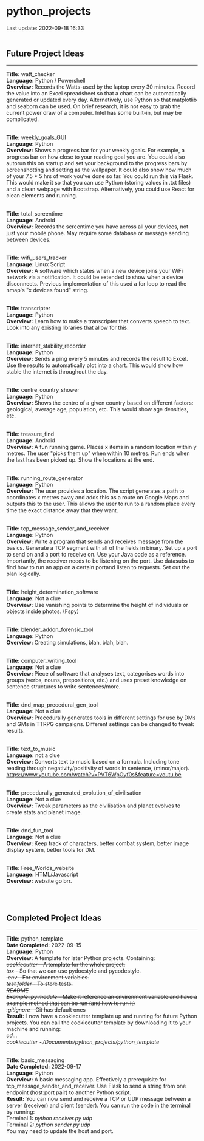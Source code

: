 # python_projects
Last update: 2022-09-18 16:33
<br /><br />
<h2>Future Project Ideas</h2>
<hr>

<strong>Title:</strong> watt_checker<br />
<strong>Language:</strong> Python / Powershell<br />
<strong>Overview:</strong> Records the Watts-used by the laptop every 30 minutes. Record the value into an Excel spreadsheet so that a chart can be automatically generated or updated every day. Alternatively, use Python so that matplotlib and seaborn can be used. On brief research, it is not easy to grab the current power draw of a computer. Intel has some built-in, but may be complicated.<br /><br />

<strong>Title:</strong> weekly_goals_GUI<br />
<strong>Language:</strong> Python<br />
<strong>Overview:</strong> Shows a progress bar for your weekly goals. For example, a progress bar on how close to your reading goal you are. You could also autorun this on startup and set your background to the progress bars by screenshotting and setting as the wallpaper. It could also show how much of your 7.5 * 5 hrs of work you've done so far. You could run this via Flask. This would make it so that you can use Python (storing values in .txt files) and a clean webpage with Bootstrap. Alternatively, you could use React for clean elements and running.<br /><br />

<strong>Title:</strong> total_screentime<br />
<strong>Language:</strong> Android<br />
<strong>Overview:</strong> Records the screentime you have across all your devices, not just your mobile phone. May require some database or message sending between devices.<br /><br />

<strong>Title:</strong> wifi_users_tracker<br />
<strong>Language:</strong> Linux Script<br />
<strong>Overview:</strong> A software which states when a new device joins your WiFi network via a notification. It could be extended to show when a device disconnects. Previous implementation of this used a for loop to read the nmap's "x devices found" string.<br /><br />

<strong>Title:</strong> transcripter<br />
<strong>Language:</strong> Python<br />
<strong>Overview:</strong> Learn how to make a transcripter that converts speech to text. Look into any existing libraries that allow for this.<br /><br />

<strong>Title:</strong> internet_stability_recorder<br />
<strong>Language:</strong> Python<br />
<strong>Overview:</strong> Sends a ping every 5 minutes and records the result to Excel. Use the results to automatically plot into a chart. This would show how stable the internet is throughout the day.<br /><br />

<strong>Title:</strong> centre_country_shower<br />
<strong>Language:</strong> Python<br />
<strong>Overview:</strong> Shows the centre of a given country based on different factors: geological, average age, population, etc. This would show age densities, etc.<br /><br />

<strong>Title:</strong> treasure_find<br />
<strong>Language:</strong> Android<br />
<strong>Overview:</strong> A fun running game. Places x items in a random location within y metres. The user "picks them up" when within 10 metres. Run ends when the last has been picked up. Show the locations at the end.<br /><br />

<strong>Title:</strong> running_route_generator<br />
<strong>Language:</strong> Python<br />
<strong>Overview:</strong> The user provides a location. The script generates a path to coordinates x metres away and adds this as a route on Google Maps and outputs this to the user. This allows the user to run to a random place every time the exact distance away that they want.<br /><br />

<strong>Title:</strong> tcp_message_sender_and_receiver<br />
<strong>Language:</strong> Python<br />
<strong>Overview:</strong> Write a program that sends and receives message from the basics. Generate a TCP segment with all of the fields in binary. Set up a port to send on and a port to receive on. Use your Java code as a reference. Importantly, the receiver needs to be listening on the port. Use datasubs to find how to run an app on a certain portand listen to requests. Set out the plan logically.<br /><br />

<strong>Title:</strong> height_determination_software<br />
<strong>Language:</strong> Not a clue<br />
<strong>Overview:</strong> Use vanishing points to determine the height of individuals or objects inside photos. (Fspy)<br /><br />

<strong>Title:</strong> blender_addon_forensic_tool<br />
<strong>Language:</strong> Python <br />
<strong>Overview:</strong> Creating simulations, blah, blah, blah.<br /><br />

<strong>Title:</strong> computer_writing_tool<br />
<strong>Language:</strong> Not a clue<br />
<strong>Overview:</strong> Piece of software that analyses text, categorises words into groups (verbs, nouns, prepositions, etc.) and uses preset knowledge on sentence structures to write sentences/more.<br /><br />

<strong>Title:</strong> dnd_map_precedural_gen_tool<br />
<strong>Language:</strong> Not a clue <br />
<strong>Overview:</strong> Precedurally generates tools in different settings for use by DMs and GMs in TTRPG campaigns. Different settings can be changed to tweak results. <br /><br />

<strong>Title:</strong> text_to_music <br />
<strong>Language:</strong> not a clue <br />
<strong>Overview:</strong> Converts text to music based on a formula. Including tone reading through negativity/positivity of words in sentence, (minor/major). https://www.youtube.com/watch?v=PVT6WpOyf0s&feature=youtu.be<br /><br />

<strong>Title:</strong> precedurally_generated_evolution_of_civilisation <br />
<strong>Language:</strong> Not a clue<br />
<strong>Overview:</strong> Tweak parameters as the civilisation and planet evolves to create stats and planet image.<br /><br />

<strong>Title:</strong> dnd_fun_tool <br />
<strong>Language:</strong> Not a clue <br />
<strong>Overview:</strong> Keep track of characters, better combat system, better image display system, better tools for DM.<br /><br />

<strong>Title:</strong> Free_Worlds_website <br />
<strong>Language:</strong> HTML/Javascript<br />
<strong>Overview:</strong> website go brr.<br /><br />


<br />
<h2>Completed Project Ideas</h2>
<hr>

<strong>Title:</strong> python_template<br />
<strong>Date Completed:</strong> 2022-09-15<br />
<strong>Language:</strong> Python<br />
<strong>Overview:</strong> A template for later Python projects. Containing:
<br><strike><i>cookiecutter</i> - A template for the whole project.</strike>
<br><strike><i>tox</i>  - So that we can use pydocstyle and pycodestyle.</strike>
<br><strike><i>.env</i>  - For environment variables.</strike>
<br><strike><i>test folder</i>  - To store tests.</strike>
<br><strike><i>README</i></strike>
<br><strike><i>Example .py module</i>  - Make it reference an environment variable and have a example method that can be run (and how to run it)</strike>
<br><strike><i>.gitignore</i>  - Git has default ones</strike><br />
<strong>Result:</strong> I now have a cookiecutter template up and running for future Python projects. You can call the cookiecutter template by downloading it to your machine and running:<br>
<i>cd... </i><br />
<i>cookiecutter ~/Documents/python_projects/python_template</i>
<br /><br />

<strong>Title:</strong> basic_messaging <br />
<strong>Date Completed:</strong> 2022-09-17<br />
<strong>Language:</strong> Python<br />
<strong>Overview:</strong> A basic messaging app. Effectively a prerequisite for tcp_message_sender_and_receiver. Use Flask to send a string from one endpoint (host:port pair) to another Python script.<br />
<strong>Result:</strong> You can now send and receive a TCP or UDP message between a server (receiver) and client (sender). You can run the code in the terminal by running:<br>
Terminal 1: <i>python receiver.py udp</i><br />
Terminal 2: <i>python sender.py udp</i><br />
You may need to update the host and port.
<br /><br />
